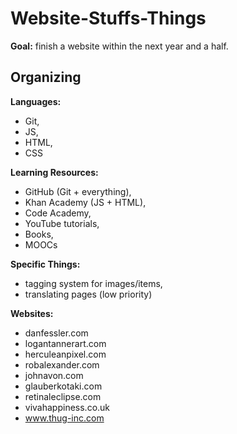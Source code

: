 # Website-Stuffs-Things

**Goal:** finish a website within the next year and a half.

Organizing
-----------------------

**Languages:**
- Git,
- JS,
- HTML,
- CSS

**Learning Resources:**
- GitHub (Git + everything),
- Khan Academy (JS + HTML),
- Code Academy,
- YouTube tutorials,
- Books,
- MOOCs

**Specific Things:**
- tagging system for images/items,
- translating pages (low priority)

**Websites:**
- danfessler.com
- logantannerart.com
- herculeanpixel.com
- robalexander.com
- johnavon.com
- glauberkotaki.com
- retinaleclipse.com
- vivahappiness.co.uk
- www.thug-inc.com
